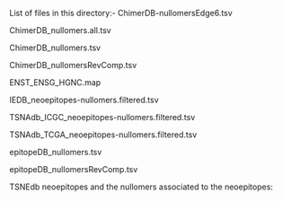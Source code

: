 List of files in this directory:-
ChimerDB-nullomersEdge6.tsv

ChimerDB_nullomers.all.tsv

ChimerDB_nullomers.tsv

ChimerDB_nullomersRevComp.tsv

ENST_ENSG_HGNC.map

IEDB_neoepitopes-nullomers.filtered.tsv

TSNAdb_ICGC_neoepitopes-nullomers.filtered.tsv

TSNAdb_TCGA_neoepitopes-nullomers.filtered.tsv

epitopeDB_nullomers.tsv

epitopeDB_nullomersRevComp.tsv

TSNEdb neoepitopes and the nullomers associated to the neoepitopes:
